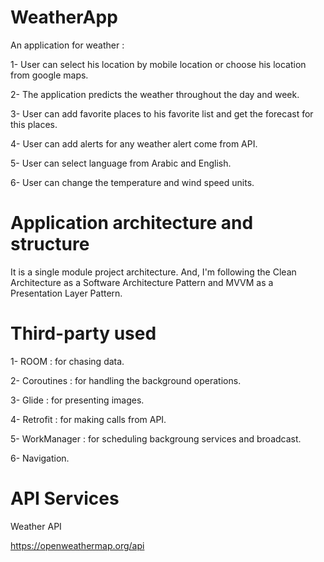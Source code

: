 # WeatherApp
An application for weather :

1- User can select his location by mobile location or choose his location from google maps.

2- The application predicts the weather throughout the day and week.

3- User can add favorite places to his favorite list and get the forecast for this places.

4- User can add alerts for any weather alert come from API.

5- User can select language from Arabic and English.

6- User can change the temperature and wind speed units.

# Application architecture and structure

It is a single module project architecture. And, I'm following the Clean Architecture as a Software Architecture Pattern and MVVM as a Presentation Layer Pattern.

# Third-party used

1- ROOM : for chasing data.

2- Coroutines : for handling the background operations.

3- Glide : for presenting images.

4- Retrofit : for making calls from API.

5- WorkManager : for scheduling backgroung services and broadcast.

6- Navigation.

# API Services 
 Weather API
 
 https://openweathermap.org/api
